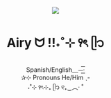 <p align="center">
<img src=(https://github.com/user-attachments/assets/419e6f31-952f-474c-9905-60afaa652838)

</p>

<h1 align="center">Airy ᗢ !!˖˚⊹ ꣑ৎ‎ ᥫ᭡</h1>
<p align="center">Spanish/English﹏⏤͟͟͟͟͟͟͟͟͟͟͟͟͟͟͟͟͟͟͟͟͟͟͟͟͟͟͟͟͟͟͞͞͞͞͞͞͞‧
<br/>✰⊹ Pronouns He/Him ˎ-
<br/>˖˚⊹ ꣑ৎ‎⊹₊ ᥫ᭡ ୧₊‿︵‧ ˚


<!--
**meows719/meows719** is a ✨ _special_ ✨ repository because its `README.md` (this file) appears on your GitHub profile.

Here are some ideas to get you started:

- 🔭 I’m currently working on ...
- 🌱 I’m currently learning ...
- 👯 I’m looking to collaborate on ...
- 🤔 I’m looking for help with ...
- 💬 Ask me about ...
- 📫 How to reach me: ...
- 😄 Pronouns: ...
- ⚡ Fun fact: ...
-->
